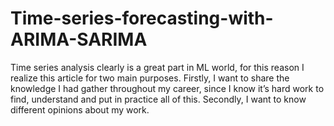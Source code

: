 # Time-series-forecasting-with-ARIMA-SARIMA
Time series analysis clearly is a great part in ML world, for this reason I realize this article for two main purposes. Firstly, I want to share the knowledge I had gather throughout my career, since I know it’s hard work to find, understand and put in practice all of this. Secondly, I want to know different opinions about my work.
